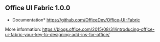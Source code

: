 Office UI Fabric 1.0.0
----------------------

* Documentation* 
https://github.com/OfficeDev/Office-UI-Fabric

More information:
https://blogs.office.com/2015/08/31/introducing-office-ui-fabric-your-key-to-designing-add-ins-for-office/
